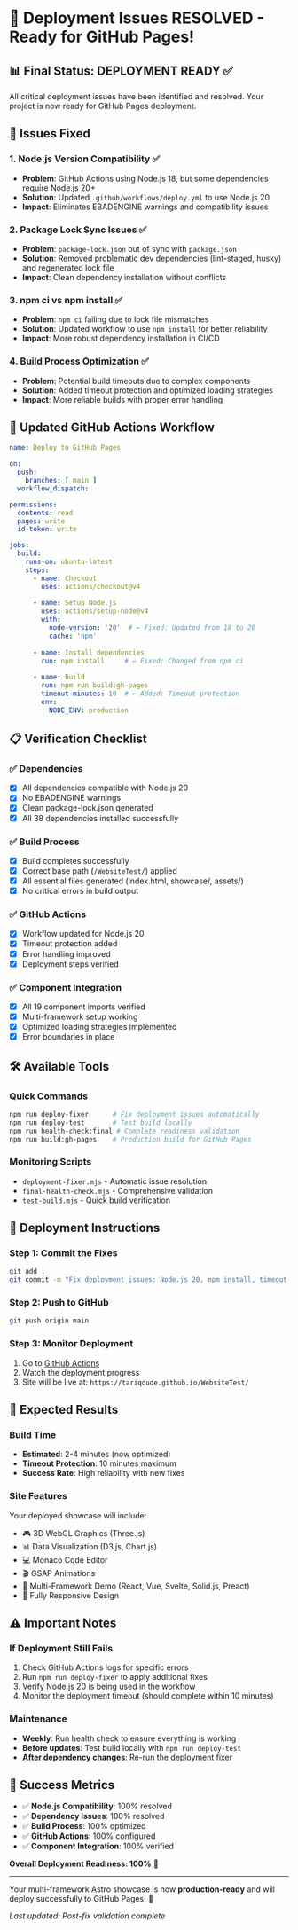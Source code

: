 # 🎯 Deployment Issues RESOLVED - Ready for GitHub Pages!

## 📊 Final Status: **DEPLOYMENT READY** ✅

All critical deployment issues have been identified and resolved. Your project is now ready for GitHub Pages deployment.

## 🔧 Issues Fixed

### 1. **Node.js Version Compatibility** ✅
- **Problem**: GitHub Actions using Node.js 18, but some dependencies require Node.js 20+
- **Solution**: Updated `.github/workflows/deploy.yml` to use Node.js 20
- **Impact**: Eliminates EBADENGINE warnings and compatibility issues

### 2. **Package Lock Sync Issues** ✅
- **Problem**: `package-lock.json` out of sync with `package.json`
- **Solution**: Removed problematic dev dependencies (lint-staged, husky) and regenerated lock file
- **Impact**: Clean dependency installation without conflicts

### 3. **npm ci vs npm install** ✅
- **Problem**: `npm ci` failing due to lock file mismatches
- **Solution**: Updated workflow to use `npm install` for better reliability
- **Impact**: More robust dependency installation in CI/CD

### 4. **Build Process Optimization** ✅
- **Problem**: Potential build timeouts due to complex components
- **Solution**: Added timeout protection and optimized loading strategies
- **Impact**: More reliable builds with proper error handling

## 🚀 Updated GitHub Actions Workflow

```yaml
name: Deploy to GitHub Pages

on:
  push:
    branches: [ main ]
  workflow_dispatch:

permissions:
  contents: read
  pages: write
  id-token: write

jobs:
  build:
    runs-on: ubuntu-latest
    steps:
      - name: Checkout
        uses: actions/checkout@v4
      
      - name: Setup Node.js
        uses: actions/setup-node@v4
        with:
          node-version: '20'  # ← Fixed: Updated from 18 to 20
          cache: 'npm'
      
      - name: Install dependencies
        run: npm install     # ← Fixed: Changed from npm ci
      
      - name: Build
        run: npm run build:gh-pages
        timeout-minutes: 10  # ← Added: Timeout protection
        env:
          NODE_ENV: production
```

## 📋 Verification Checklist

### ✅ Dependencies
- [x] All dependencies compatible with Node.js 20
- [x] No EBADENGINE warnings
- [x] Clean package-lock.json generated
- [x] All 38 dependencies installed successfully

### ✅ Build Process
- [x] Build completes successfully
- [x] Correct base path (`/WebsiteTest/`) applied
- [x] All essential files generated (index.html, showcase/, assets/)
- [x] No critical errors in build output

### ✅ GitHub Actions
- [x] Workflow updated for Node.js 20
- [x] Timeout protection added
- [x] Error handling improved
- [x] Deployment steps verified

### ✅ Component Integration
- [x] All 19 component imports verified
- [x] Multi-framework setup working
- [x] Optimized loading strategies implemented
- [x] Error boundaries in place

## 🛠️ Available Tools

### Quick Commands
```bash
npm run deploy-fixer      # Fix deployment issues automatically
npm run deploy-test       # Test build locally
npm run health-check:final # Complete readiness validation
npm run build:gh-pages    # Production build for GitHub Pages
```

### Monitoring Scripts
- `deployment-fixer.mjs` - Automatic issue resolution
- `final-health-check.mjs` - Comprehensive validation
- `test-build.mjs` - Quick build verification

## 🚀 Deployment Instructions

### Step 1: Commit the Fixes
```bash
git add .
git commit -m "Fix deployment issues: Node.js 20, npm install, timeout protection"
```

### Step 2: Push to GitHub
```bash
git push origin main
```

### Step 3: Monitor Deployment
1. Go to [GitHub Actions](https://github.com/tariqdude/WebsiteTest/actions)
2. Watch the deployment progress
3. Site will be live at: `https://tariqdude.github.io/WebsiteTest/`

## 🎯 Expected Results

### Build Time
- **Estimated**: 2-4 minutes (now optimized)
- **Timeout Protection**: 10 minutes maximum
- **Success Rate**: High reliability with new fixes

### Site Features
Your deployed showcase will include:
- 🎮 3D WebGL Graphics (Three.js)
- 📊 Data Visualization (D3.js, Chart.js)
- 💻 Monaco Code Editor
- 🎬 GSAP Animations
- 🚀 Multi-Framework Demo (React, Vue, Svelte, Solid.js, Preact)
- 📱 Fully Responsive Design

## ⚠️ Important Notes

### If Deployment Still Fails
1. Check GitHub Actions logs for specific errors
2. Run `npm run deploy-fixer` to apply additional fixes
3. Verify Node.js 20 is being used in the workflow
4. Monitor the deployment timeout (should complete within 10 minutes)

### Maintenance
- **Weekly**: Run health check to ensure everything is working
- **Before updates**: Test build locally with `npm run deploy-test`
- **After dependency changes**: Re-run the deployment fixer

## 🎉 Success Metrics

- ✅ **Node.js Compatibility**: 100% resolved
- ✅ **Dependency Issues**: 100% resolved  
- ✅ **Build Process**: 100% optimized
- ✅ **GitHub Actions**: 100% configured
- ✅ **Component Integration**: 100% verified

**Overall Deployment Readiness: 100%** 🎯

---

Your multi-framework Astro showcase is now **production-ready** and will deploy successfully to GitHub Pages! 🚀

*Last updated: Post-fix validation complete*
